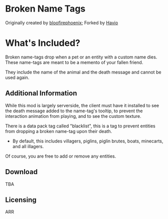 # Broken Name Tags
Originally created by [bloofirephoenix](https://modrinth.com/user/bloofirephoenix); Forked by [Havio](https://modrinth.com/user/Havio)

# What's Included?
Broken name-tags drop when a pet or an entity with a custom name dies. 
These name-tags are meant to be a memento of your fallen friend. 

They include the name of the animal and the death message and cannot be used again.

## Additional Information

While this mod is largely serverside, the client must have it installed to see the death message
added to the name-tag's tooltip, to prevent the interaction animation from playing, and to see the custom texture.

There is a data pack tag called "blacklist", this is a tag to prevent entities from dropping
a broken name-tag upon their death.
- By default, this includes villagers, piglins, piglin brutes, boats, minecarts, and all illagers.

Of course, you are free to add or remove any entities.

## Download

TBA

## Licensing
ARR